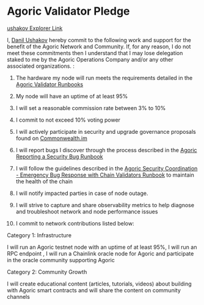 # Agoric Validator Pledge

[ushakov Explorer Link](https://main.explorer.agoric.net/validator/agoricvaloper197cjvysnn34czsptw46vfp5swr525xhu4k5h0l)

I, [Danil Ushakov](https://main.explorer.agoric.net/validator/agoricvaloper1ez46hdr7n8ewghmvsqpqwg5a8t2w2rad33s3sz) hereby commit to the following work and support for the benefit of the Agoric Network and Community. If, for any reason, I do not meet these commitments then I understand that I may lose delegation staked to me by the Agoric Operations Company and/or any other associated organizations. :

1. The hardware my node will run meets the requirements detailed in the [Agoric Validator Runbooks](https://github.com/Agoric/agoric-sdk/wiki/Runbooks)

2. My node will have an uptime of at least 95%

3. I will set a reasonable commission rate between 3% to 10%

4. I commit to not exceed 10% voting power

5. I will actively participate in security and upgrade governance proposals found on [Commonwealth.im](https://commonwealth.im/agoric)

6. I will report bugs I discover through the process described in the [Agoric Reporting a Security Bug Runbook](https://github.com/Agoric/agoric-sdk/wiki/Runbook%3A-Reporting-a-Security-Bug)

7. I will follow the guidelines described in the [Agoric Security Coordination - Emergency Bug Response with Chain Validators Runbook](https://github.com/Agoric/agoric-sdk/wiki/Runbook%3A-Security-Coordination---Emergency-Bug-Response-with-Chain-Validators) to maintain the health of the chain

8. I will notify impacted parties in case of node outage.

9. I will strive to capture and share observability metrics to help diagnose and troubleshoot network and node performance issues

10. I commit to network contributions listed below:

Category 1: Infrastructure

I will run an Agoric testnet node with an uptime of at least 95%, I will run an RPC endpoint , I will run a Chainlink oracle node for Agoric and participate in the oracle community supporting Agoric



Category 2: Community Growth

I will create educational content (articles, tutorials, videos) about building with Agoric smart contracts and will share the content on community channels
